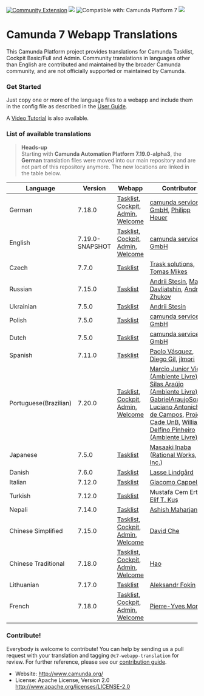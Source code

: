 [![Community Extension](https://img.shields.io/badge/Community%20Extension-An%20open%20source%20community%20maintained%20project-FF4700)](https://github.com/camunda-community-hub/community)
[![](https://img.shields.io/badge/Lifecycle-Incubating-blue)](https://github.com/Camunda-Community-Hub/community/blob/main/extension-lifecycle.md#incubating-) ![Compatible with: Camunda Platform 7](https://img.shields.io/badge/Compatible%20with-Camunda%20Platform%207-26d07c) ![](https://img.shields.io/badge/Maintainer%20Wanted-This%20extension%20is%20in%20search%20of%20a%20Maintainer-ff69b4)

# Camunda 7 Webapp Translations

This Camunda Platform project provides translations for Camunda Tasklist, Cockpit Basic/Full and Admin. Community translations in languages other than English are contributed and maintained by the broader Camunda community, and are not officially supported or maintained by Camunda.

### Get Started

Just copy one or more of the language files to a webapp and include them in the config file as described in the [User Guide](https://docs.camunda.org/manual/latest/webapps/tasklist/configuration/#localization).

A [Video Tutorial](https://blog.camunda.org/post/2014/12/internationalization-in-camunda-bpm/) is also available.

### List of available translations

> **Heads-up** \
> Starting with **Camunda Automation Platform 7.19.0-alpha3**, the **German** translation files were moved into our main repository and are not part of this repository anymore. The new locations are linked in the table below.

| Language                | Version | Webapp                                                                                                                       | Contributor                                                                                                                                                                                                                                                                                                                      |
| ----------------------- |---------|------------------------------------------------------------------------------------------------------------------------------|----------------------------------------------------------------------------------------------------------------------------------------------------------------------------------------------------------------------------------------------------------------------------------------------------------------------------------|
| German                  | 7.18.0  | [Tasklist][de-tasklist], [Cockpit][de-cockpit], [Admin][de-admin], [Welcome][de-welcome]                                     | [camunda services GmbH](https://github.com/camunda), [Philipp Heuer](https://github.com/PhilippHeuer)                                                                                                                                                                                                                            |
| English                 | 7.19.0-SNAPSHOT  | [Tasklist][en-tasklist], [Cockpit][en-cockpit], [Admin][en-admin], [Welcome][en-welcome]                                     | [camunda services GmbH](https://github.com/camunda)                                                                                                                                                                                                                                                                              |
| Czech                   | 7.7.0   | [Tasklist](/tasklist/cs.json)                                                                                                | [Trask solutions, Tomas Mikes](https://github.com/mikibo)                                                                                                                                                                                                                                                                        |
| Russian                 | 7.15.0  | [Tasklist](/tasklist/ru.json)                                                                                                | [Andrii Stesin](https://github.com/astesin), [Max Davliatshin](https://github.com/TitanUser), [Andrey Zhukov](https://github.com/zhukov-andrey)                                                                                                                                                                                  |
| Ukrainian               | 7.5.0   | [Tasklist](/tasklist/uk.json)                                                                                                | [Andrii Stesin](https://github.com/astesin)                                                                                                                                                                                                                                                                                      |
| Polish                  | 7.5.0   | [Tasklist](/tasklist/pl.json)                                                                                                | [camunda services GmbH](https://github.com/camunda)                                                                                                                                                                                                                                                                              |
| Dutch                   | 7.5.0   | [Tasklist](/tasklist/nl.json)                                                                                                | [camunda services GmbH](https://github.com/camunda)                                                                                                                                                                                                                                                                              |
| Spanish                 | 7.11.0  | [Tasklist](/tasklist/es.json)                                                                                                | [Paolo Vásquez](https://github.com/paolovas), [Diego Gil](https://github.com/dags), [jlmori](https://github.com/jlmori)                                                                                                                                                                                                          |
| Portuguese(Brazilian)   | 7.20.0  | [Tasklist](/tasklist/pt_BR.json), [Cockpit](/cockpit/pt-BR.json), [Admin](/admin/pt_BR.json), [Welcome](/welcome/pt_BR.json) | [Marcio Junior Vieira (Ambiente Livre)](https://www.ambientelivre.com.br), [Silas Araújo (Ambiente Livre)](https://www.ambientelivre.com.br), [GabrielAraujoSouza](https://github.com/GabrielAraujoSouza), [Luciano Antonichen de Campos](https://github.com/lucianoac), [Projeto Cade UnB](https://github.com/projeto-cade-unb), [Williane Delfino Pinheiro (Ambiente Livre)](https://www.ambientelivre.com.br) |
| Japanese                | 7.5.0   | [Tasklist](/tasklist/ja.json)                                                                                                | [Masaaki Inaba](https://github.com/mas178) ([Rational Works, Inc.](http://rational.works))                                                                                                                                                                                                                                       |
| Danish                  | 7.6.0   | [Tasklist](/tasklist/da.json)                                                                                                | [Lasse Lindgård](https://github.com/lldata)                                                                                                                                                                                                                                                                                      |
| Italian                 | 7.12.0  | [Tasklist](/tasklist/it.json)                                                                                                | [Giacomo Cappellini](https://github.com/arkanoid87)                                                                                                                                                                                                                                                                              |
| Turkish                 | 7.12.0  | [Tasklist](/tasklist/tr.json)                                                                                                | Mustafa Cem Ertem, [Elif T. Kuş](https://github.com/elifkus)                                                                                                                                                                                                                                                                     |
| Nepali                  | 7.14.0  | [Tasklist](/tasklist/np.json)                                                                                                | [Ashish Maharjan](https://github.com/AshishMhrzn10)                                                                                                                                                                                                                                                                              |
| Chinese Simplified      | 7.15.0  | [Tasklist](/tasklist/zh-CN.json), [Cockpit](/cockpit/zh-CN.json), [Admin](/admin/zh-CN.json), [Welcome](/welcome/zh-CN.json) | [David Che](https://github.com/DavidSche)                                                                                                                                                                                                                                                                                        |
| Chinese Traditional     | 7.18.0  | [Tasklist](/tasklist/zh-TW.json), [Cockpit](/cockpit/zh-TW.json), [Admin](/admin/zh-TW.json), [Welcome](/welcome/zh-TW.json) | [Hao](https://github.com/yhao3)                                                                                                                                                                                                                                                                                                  |
| Lithuanian              | 7.17.0  | [Tasklist](/tasklist/lt.json)                                                                                                | [Aleksandr Fokin](https://github.com/aleksf0)                                                                                                                                                                                                                                                                                    |
| French                  | 7.18.0  | [Tasklist](/tasklist/fr.json), [Cockpit](/cockpit/fr.json), [Admin](/admin/fr.json), [Welcome](/welcome/fr.json)             | [Pierre-Yves Monnet](https://github.com/pierre-yves-monnet)                                                                                                                                                                                                                                                                      |


### Contribute!

Everybody is welcome to contribute! You can help by sending us a pull request with your translation and tagging `@c7-webapp-translation` for review. For further reference, please see our [contribution guide](https://github.com/camunda/camunda-bpm-platform/blob/master/CONTRIBUTING.md).

  * Website: http://www.camunda.org/
  * License: Apache License, Version 2.0  http://www.apache.org/licenses/LICENSE-2.0

[en-tasklist]: https://github.com/camunda/camunda-bpm-platform/tree/master/webapps/frontend/public/app/tasklist/locales/en.json
[en-cockpit]: https://github.com/camunda/camunda-bpm-platform/tree/master/webapps/frontend/public/app/cockpit/locales/en.json
[en-admin]: https://github.com/camunda/camunda-bpm-platform/tree/master/webapps/frontend/public/app/admin/locales/en.json
[en-welcome]: https://github.com/camunda/camunda-bpm-platform/tree/master/webapps/frontend/public/app/welcome/locales/en.json

[de-tasklist]: https://github.com/camunda/camunda-bpm-platform/tree/master/webapps/frontend/public/app/tasklist/locales/de.json
[de-cockpit]: https://github.com/camunda/camunda-bpm-platform/tree/master/webapps/frontend/public/app/cockpit/locales/de.json
[de-admin]: https://github.com/camunda/camunda-bpm-platform/tree/master/webapps/frontend/public/app/admin/locales/de.json
[de-welcome]: https://github.com/camunda/camunda-bpm-platform/tree/master/webapps/frontend/public/app/welcome/locales/de.json

